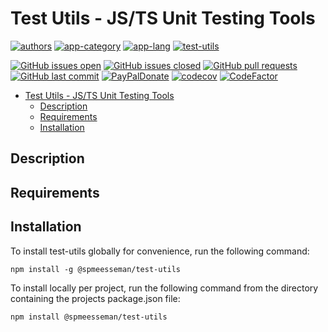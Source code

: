 # Test Utils - JS/TS Unit Testing Tools

[![authors](https://img.shields.io/badge/authors-scott%20meesseman-6F02B5.svg?logo=visual%20studio%20code)](https://www.littlesm.com)
[![app-category](https://img.shields.io/badge/category-releases%20automation%20npm-blue.svg)](https://www.spmeesseman.com)
[![app-lang](https://img.shields.io/badge/language-typescript%20javascript-blue.svg)](https://www.spmeesseman.com)
[![test-utils](https://img.shields.io/badge/%20%20%F0%9F%93%A6%F0%9F%9A%80-app--publisher-e10000.svg)](https://github.com/spmeesseman/test-utils)

[![GitHub issues open](https://img.shields.io/github/issues-raw/spmeesseman/test%2dutils.svg?logo=github)](https://github.com/spmeesseman/test-utils/issues)
[![GitHub issues closed](https://img.shields.io/github/issues-closed-raw/spmeesseman/test%2dutils.svg?logo=github)](https://github.com/spmeesseman/test-utils/issues)
[![GitHub pull requests](https://img.shields.io/github/issues-pr/spmeesseman/test%2dutils.svg?logo=github)](https://github.com/spmeesseman/test-utils/pulls)
[![GitHub last commit](https://img.shields.io/github/last-commit/spmeesseman/test%2dutils.svg?logo=github)](https://github.com/spmeesseman/test-utils)
[![PayPalDonate](https://img.shields.io/badge/paypal-donate-green.svg)](https://www.paypal.com/cgi-bin/webscr?cmd=_donations&business=YWZXT3KE2L4BA&item_name=taskexplorer&currency_code=USD)
[![codecov](https://codecov.io/gh/spmeesseman/test-utils/branch/master/graph/badge.svg)](https://codecov.io/gh/spmeesseman/test-utils)
[![CodeFactor](https://www.codefactor.io/repository/github/spmeesseman/test-utils/badge)](https://www.codefactor.io/repository/github/spmeesseman/test-utils)

- [Test Utils - JS/TS Unit Testing Tools](#test-utils---jsts-unit-testing-tools)
  - [Description](#description)
  - [Requirements](#requirements)
  - [Installation](#installation)

## Description


## Requirements


## Installation

To install test-utils globally for convenience, run the following command:

    npm install -g @spmeesseman/test-utils

To install locally per project, run the following command from the directory containing the projects package.json file:

    npm install @spmeesseman/test-utils
